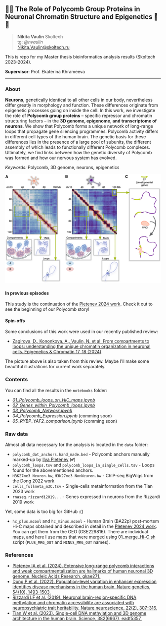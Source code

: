 
## 🧠🧬 The Role of Polycomb Group Proteins in Neuronal Chromatin Structure and Epigenetics 🧠🧬

> **Nikita Vaulin** Skoltech</br>
> tg: *@nvaulin* </br>
> Nikita.Vaulin@skoltech.ru

This is repo for my Master thesis bioinformatics analysis results (Skoltech 2023-2024).

**Supervisor**: Prof. Ekaterina Khrameeva

---

### About

**Neurons**, genetically identical to all other cells in our body, nevertheless differ greatly in morphology and function. These differences originate from epigenetic processes going on inside the cell. In this work, we investigate the role of **Polycomb group proteins** – specific repressor and chromatin structuring factors – in the **3D genome, epigenome, and transcriptome of neurons**. We show that Polycomb forms a unique network of long-range loops that propagate gene silencing programmes. Polycomb activity differs in different cell types of the human brain. The genetic basis for these differences lies in the presence of a large pool of subunits, the different assembly of which leads to functionally different Polycomb complexes. Ultimately, we find links between how the genetic diversity of Polycomb was formed and how our nervous system has evolved.

*Keywords:* Polycomb, 3D genome, neurons, epigenetics

![Graphical abstract](imgs/13072_2024_538_Fig2_HTML.png)

#### In previous episodes

This study is the continuation of the [Pletenev 2024 work](#References). Check it out to see the beginning of our Polycomb story!

#### Spin-offs

Some conclusions of this work were used in our recently published review:

+ [Zagirova, D., Kononkova, A., Vaulin, N. et al. From compartments to loops: understanding the unique chromatin organization in neuronal cells. Epigenetics & Chromatin 17, 18 (2024)](https://doi.org/10.1186/s13072-024-00538-6)

The picture above is also taken from this review. Maybe I'll make some beautiful illustrations for current work separately.

### Contents

You can find all the results in the `notebooks` folder:

- [*01_Polycomb_loops_on_HiC_maps.ipynb*](https://github.com/nvaulin/Polycomb_in_neurons_MSc/blob/main/notebooks/01_Polycomb_loops_on_HiC_maps.ipynb)
- [*02_Genes_within_Polycomb_loops.ipynb*](https://github.com/nvaulin/Polycomb_in_neurons_MSc/blob/main/notebooks/02_Genes_within_Polycomb_loops.ipynb)
- [*03_Polycomb_Network.ipynb*](https://github.com/nvaulin/Polycomb_in_neurons_MSc/blob/main/notebooks/03_Polycomb_Network.ipynb)
- *04_Polycomb_Expression.ipynb* (comming soon)
- *05_RYBP_YAF2_comparison.ipynb* (comming soon)

### Raw data

Almost all data necessary for the analysis is located in the `data` folder:

- `polycomb_dot_anchors.hand_made.bed` - Polycomb anchors manually marked-up by [Ilya Pletenev](https://github.com/i-pletenev) (💕)
- `polycomb_loops.tsv` and `polycomb_loops_in_single_cells.tsv` - Loops found for the abovementioned anchors.
- `H3K27me3_Neuron.bw`, `H3K27me3_NonNeuron.bw` - ChIP-seq BigWigs from the Dong 2022 work
- `cells_fullmeta_m3C.tsv` - Single-cells metainformation from the Tian 2023 work
- `rnaseq.rizzardi2019...` - Genes expressed in neurons from the Rizzardi 2019 work

Yet, some data is too big for GitHub :((

- `hc_plus.mcool` and `hc_minus.mcool` - Human Brain (BA22p) post-mortem Hi-C maps obtained and described in detail in the [Pletenev 2024 work](#References). You can get them from the GEO (GSE229816). There are individual maps, and here I use maps that were merged using [01_merge_Hi-C.sh](https://github.com/i-pletenev/NeuN_plus_minus_paper/blob/v1.0/code/01_merge_Hi-C.sh) script (`PLUS_MRG_OUT` and `MINUS_MRG_OUT` names).



### References

- [Pletenev IA et al. (2024). Extensive long-range polycomb interactions and weak compartmentalization are hallmarks of human neuronal 3D genome. Nucleic Acids Research, gkae271.](https://doi.org/10.1093/nar/gkae271)
- [Dong P et al. (2022). Population-level variation in enhancer expression identifies disease mechanisms in the human brain. Nature genetics, 54(10), 1493-1503.](https://doi.org/10.1038/s41588-022-01170-4)
- [Rizzardi LF et al. (2019). Neuronal brain-region-specific DNA methylation and chromatin accessibility are associated with neuropsychiatric trait heritability. Nature neuroscience, 22(2), 307-316.](https://doi.org/10.1038/s41593-018-0297-8)
- [Tian W et al. (2023). Single-cell DNA methylation and 3D genome architecture in the human brain. Science, 382(6667), eadf5357.](https://doi.org/10.1126/science.adf5357)